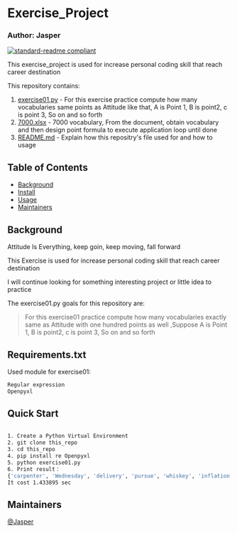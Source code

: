 # Exercise_Project
### Author: Jasper

[![standard-readme compliant](https://img.shields.io/badge/Exercise-01-green)](https://github.com/asd01248967/workspace)

This exercise_project is used for increase personal coding skill that reach career destination

This repository contains:

1. [exercise01.py](exercise01.py.py) - For this exercise practice compute how many vocabularies same points as Attitude like that, A is Point 1, B is point2, c is point 3, So on and so forth
2. [7000.xlsx](7000.xlsx) - 7000 vocabulary, From the document, obtain vocabulary and then design point formula to execute application loop until done
3. [README.md](README.md) - Explain how this repositry's file used for and how to usage

## Table of Contents

- [Background](#background)
- [Install](#install)
- [Usage](#usage)
- [Maintainers](#maintainers)

## Background

Attitude Is Everything, keep goin, keep moving, fall forward

This Exercise is used for increase personal coding skill that reach career destination

I will continue looking for something interesting project or little idea to practice

The exercise01.py goals for this repository are:

> For this exercise01 practice compute how many vocabularies exactly same as Attitude with one hundred points as well ,Suppose A is Point 1, B is point2, c is point 3, So on and so forth

## Requirements.txt

Used module for exercise01:
```sh
Regular expression
Openpyxl
```



## Quick Start

```sh

1. Create a Python Virtual Environment
2. git clone this_repo
3. cd this_repo
4. pip install re Openpyxl
5. python exercise01.py
6. Print result：
{'carpenter', 'Wednesday', 'delivery', 'pursue', 'whiskey', 'inflation', 'thirty', 'fountain', 'excellent', 'discipline', 'companion', 'socialism', 'elsewhere', 'eventual', 'hospital', 'corridor', 'personal', 'intellect', 'repress', 'clockwise', 'stress', ....etc}
It cost 1.433895 sec

```
## Maintainers

[@Jasper](https://github.com/asd01248967)